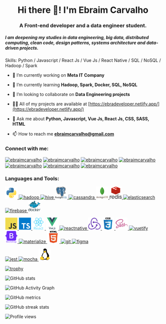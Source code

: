 <h1 align="center"> Hi there 👋! I'm Ebraim Carvalho </h1>
<h3 align="center"> A Front-end developer and a data engineer student. </h3>

##### I am deepening my studies in data engineering, big data, distributed computing, clean code, design patterns, systems architecture and data-driven projects.

Skills: Python / Javascript / React Js / Vue Js / React Native / SQL / NoSQL / Hadoop / Spark

- 🔭 I’m currently working on **Meta IT Company**

- 🌱 I’m currently learning **Hadoop, Spark, Docker, SQL, NoSQL**

- 👯 I’m looking to collaborate on **Data Engineering projects**

- 👨‍💻 All of my projects are available at [https://ebradeveloper.netlify.app/](https://ebradeveloper.netlify.app/)

- 💬 Ask me about **Python, Javascript, Vue Js, React Js, CSS, SASS, HTML**

- 📫 How to reach me **ebraimcarvalho@gmail.com**

<h3 align="left">Connect with me:</h3>
<p>
  <a href="https://github.com/ebraimcarvalho" target="_blank"><img align="center" src="https://cdn.jsdelivr.net/npm/simple-icons@3.0.1/icons/github.svg" alt="ebraimcarvalho" height="40" width="30" /></a>
  <a href="https://dev.to/ebraimcarvalho" target="_blank"><img align="center" src="https://cdn.jsdelivr.net/npm/simple-icons@3.0.1/icons/dev-dot-to.svg" alt="ebraimcarvalho" height="40" width="30" /></a>
  <a href="(https://www.linkedin.com/in/ebraimcarvalho/" target="_blank"><img align="center" src="https://cdn.jsdelivr.net/npm/simple-icons@3.0.1/icons/linkedin.svg" alt="ebraimcarvalho" height="40" width="30" /></a>
  <a href="https://www.facebook.com/ebraimcarvalho" target="_blank"><img align="center" src="https://cdn.jsdelivr.net/npm/simple-icons@3.0.1/icons/facebook.svg" alt="ebraimcarvalho" height="40" width="30" /></a>
  <a href="https://www.instagram.com/ebraimcarvalho/" target="_blank"><img align="center" src="https://cdn.jsdelivr.net/npm/simple-icons@3.0.1/icons/instagram.svg" alt="ebraimcarvalho" height="40" width="30" /></a>
  <a href="https://twitter.com/ebraimcarvalho" target="_blank"><img align="center" src="https://cdn.jsdelivr.net/npm/simple-icons@3.0.1/icons/twitter.svg" alt="ebraimcarvalho" height="40" width="30" /></a>
  <a href="https://ebradeveloper.netlify.app/" target="_blank"><img align="center" src="https://cdn.jsdelivr.net/npm/simple-icons@3.0.1/icons/icloud.svg" alt="ebraimcarvalho" height="40" width="30" /></a>
</p>

<h3 align="left">Languages and Tools:</h3>
<p align="left">
  
  <a href="https://www.python.org" target="_blank"> <img src="https://raw.githubusercontent.com/devicons/devicon/master/icons/python/python-original.svg" alt="python" width="40" height="40"/> </a>
  <a href="https://hadoop.apache.org/" target="_blank"> <img src="https://www.vectorlogo.zone/logos/apache_hadoop/apache_hadoop-icon.svg" alt="hadoop" width="40" height="40"/> </a>
  <a href="https://hive.apache.org/" target="_blank"> <img src="https://www.vectorlogo.zone/logos/apache_hive/apache_hive-icon.svg" alt="hive" width="40" height="40"/> </a>
  <a href="https://www.postgresql.org" target="_blank"> <img src="https://raw.githubusercontent.com/devicons/devicon/master/icons/postgresql/postgresql-original-wordmark.svg" alt="postgresql" width="40" height="40"/> </a> 
  <a href="https://cassandra.apache.org/" target="_blank"> <img src="https://www.vectorlogo.zone/logos/apache_cassandra/apache_cassandra-icon.svg" alt="cassandra" width="40" height="40"/> </a>
  <a href="https://www.mongodb.com/" target="_blank"> <img src="https://raw.githubusercontent.com/devicons/devicon/master/icons/mongodb/mongodb-original-wordmark.svg" alt="mongodb" width="40" height="40"/> </a>
  <a href="https://redis.io" target="_blank"> <img src="https://raw.githubusercontent.com/devicons/devicon/master/icons/redis/redis-original-wordmark.svg" alt="redis" width="40" height="40"/> </a>
  <a href="https://www.elastic.co" target="_blank"> <img src="https://www.vectorlogo.zone/logos/elastic/elastic-icon.svg" alt="elasticsearch" width="40" height="40"/> </a>
  <a href="https://firebase.google.com/" target="_blank"> <img src="https://www.vectorlogo.zone/logos/firebase/firebase-icon.svg" alt="firebase" width="40" height="40"/> </a>
  <a href="https://www.docker.com/" target="_blank"> <img src="https://raw.githubusercontent.com/devicons/devicon/master/icons/docker/docker-original-wordmark.svg" alt="docker" width="40" height="40"/> </a>
  
   
  <a href="https://developer.mozilla.org/en-US/docs/Web/JavaScript" target="_blank"> <img src="https://raw.githubusercontent.com/devicons/devicon/master/icons/javascript/javascript-original.svg" alt="javascript" width="40" height="40"/> </a>
  <a href="https://www.typescriptlang.org/" target="_blank"> <img src="https://raw.githubusercontent.com/devicons/devicon/master/icons/typescript/typescript-original.svg" alt="typescript" width="40" height="40"/> </a>
  <a href="https://reactjs.org/" target="_blank"> <img src="https://raw.githubusercontent.com/devicons/devicon/master/icons/react/react-original-wordmark.svg" alt="react" width="40" height="40"/> </a>
  <a href="https://vuejs.org/" target="_blank"> <img src="https://raw.githubusercontent.com/devicons/devicon/master/icons/vuejs/vuejs-original-wordmark.svg" alt="vuejs" width="40" height="40"/> </a>
  <a href="https://reactnative.dev/" target="_blank"> <img src="https://reactnative.dev/img/header_logo.svg" alt="reactnative" width="40" height="40"/> </a> 
  <a href="https://redux.js.org" target="_blank"> <img src="https://raw.githubusercontent.com/devicons/devicon/master/icons/redux/redux-original.svg" alt="redux" width="40" height="40"/> </a>
  <a href="https://www.w3schools.com/css/" target="_blank"> <img src="https://raw.githubusercontent.com/devicons/devicon/master/icons/css3/css3-original-wordmark.svg" alt="css3" width="40" height="40"/> </a>
  <a href="https://sass-lang.com" target="_blank"> <img src="https://raw.githubusercontent.com/devicons/devicon/master/icons/sass/sass-original.svg" alt="sass" width="40" height="40"/> </a>
  <a href="https://vuetifyjs.com/en/" target="_blank"> <img src="https://bestofjs.org/logos/vuetify.svg" alt="vuetify" width="40" height="40"/> </a> 
  <a href="https://getbootstrap.com" target="_blank"> <img src="https://raw.githubusercontent.com/devicons/devicon/master/icons/bootstrap/bootstrap-plain-wordmark.svg" alt="bootstrap" width="40" height="40"/> </a>
  <a href="https://materializecss.com/" target="_blank"> <img src="https://raw.githubusercontent.com/prplx/svg-logos/5585531d45d294869c4eaab4d7cf2e9c167710a9/svg/materialize.svg" alt="materialize" width="40" height="40"/> </a>
  <a href="https://www.w3.org/html/" target="_blank"> <img src="https://raw.githubusercontent.com/devicons/devicon/master/icons/html5/html5-original-wordmark.svg" alt="html5" width="40" height="40"/> </a>
  <a href="https://git-scm.com/" target="_blank"> <img src="https://www.vectorlogo.zone/logos/git-scm/git-scm-icon.svg" alt="git" width="40" height="40"/> </a>
  <a href="https://www.figma.com/" target="_blank"> <img src="https://www.vectorlogo.zone/logos/figma/figma-icon.svg" alt="figma" width="40" height="40"/> </a> 
   
  <a href="https://jestjs.io" target="_blank"> <img src="https://www.vectorlogo.zone/logos/jestjsio/jestjsio-icon.svg" alt="jest" width="40" height="40"/> </a> 
  <a href="https://mochajs.org" target="_blank"> <img src="https://www.vectorlogo.zone/logos/mochajs/mochajs-icon.svg" alt="mocha" width="40" height="40"/> </a>
  <a href="https://www.linux.org/" target="_blank"> <img src="https://raw.githubusercontent.com/devicons/devicon/master/icons/linux/linux-original.svg" alt="linux" width="40" height="40"/> </a>
</p>
  

[![trophy](https://github-profile-trophy.vercel.app/?username=ebraimcarvalho)](https://github.com/ryo-ma/github-profile-trophy)

![GitHub stats](https://github-readme-stats.vercel.app/api?username=ebraimcarvalho&show_icons=true)  

![GitHub Activity Graph](https://activity-graph.herokuapp.com/graph?username=ebraimcarvalho)  

![GitHub metrics](https://metrics.lecoq.io/ebraimcarvalho)  

![GitHub streak stats](https://github-readme-streak-stats.herokuapp.com/?user=ebraimcarvalho)  

![Profile views](https://gpvc.arturio.dev/ebraimcarvalho)  









